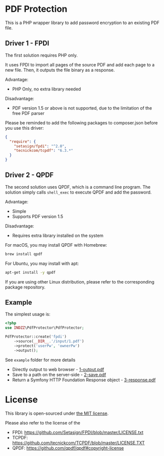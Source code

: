 # PDF Protection
This is a PHP wrapper library to add password encryption to an existing PDF file.

## Driver 1 - FPDI
The first solution requires PHP only. 

It uses FPDI to import all pages of the source PDF and add each page to a new file. Then, it outputs the file binary as a response.

Advantage:
* PHP Only, no extra library needed

Disadvantage:
* PDF version 1.5 or above is not supported, due to the limitation of the free PDF parser

Please be reminded to add the following packages to composer.json before you use this driver:
```json
{
  "require": {
    "setasign/fpdi": "^2.0",
    "tecnickcom/tcpdf": "6.3.*"  
  }
}
```

## Driver 2 - QPDF
The second solution uses QPDF, which is a command line program. The solution simply calls `shell_exec` to execute QPDF and add the password.

Advantage:
* Simple
* Supports PDF version 1.5

Disadvantage:
* Requires extra library installed on the system

For macOS, you may install QPDF with Homebrew:
```bash
brew install qpdf
```

For Ubuntu, you may install with apt:
```bash
apt-get install -y qpdf
```
If you are using other Linux distribution, please refer to the corresponding package repository. 

## Example
The simplest usage is:
```php
<?php
use INDZZ\PdfProtector\PdfProtector;

PdfProtector::create('fpdi')
    ->source(__DIR__.'/input/1.pdf')
    ->protect('userPw', 'ownerPw')
    ->output();
```

See `example` folder for more details
* Directly output to web browser - [1-output.pdf](./example/1-output.php)
* Save to a path on the server-side - [2-save.pdf](./example/2-save.php)
* Return a Symfony HTTP Foundation Response object - [3-response.pdf](./example/3-response.php)

# License
This library is open-sourced under [the MIT license](LICENSE.md).

Please also refer to the license of the 
* FPDI: https://github.com/Setasign/FPDI/blob/master/LICENSE.txt
* TCPDF: https://github.com/tecnickcom/TCPDF/blob/master/LICENSE.TXT
* QPDF: https://github.com/qpdf/qpdf#copyright-license